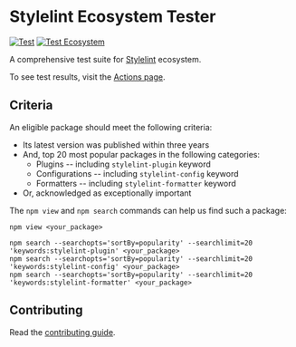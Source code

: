 # Stylelint Ecosystem Tester

[![Test](https://github.com/ybiquitous/stylelint-ecosystem-tester/actions/workflows/test.yml/badge.svg)](https://github.com/ybiquitous/stylelint-ecosystem-tester/actions/workflows/test.yml)
[![Test Ecosystem](https://github.com/ybiquitous/stylelint-ecosystem-tester/actions/workflows/test-ecosystem.yml/badge.svg)](https://github.com/ybiquitous/stylelint-ecosystem-tester/actions/workflows/test-ecosystem.yml)

A comprehensive test suite for [Stylelint](https://stylelint.io) ecosystem.

To see test results, visit the [Actions page](https://github.com/ybiquitous/stylelint-ecosystem-tester/actions/workflows/test-ecosystem.yml?query=branch%3Amain).

## Criteria

An eligible package should meet the following criteria:

- Its latest version was published within three years
- And, top 20 most popular packages in the following categories:
  - Plugins -- including `stylelint-plugin` keyword
  - Configurations -- including `stylelint-config` keyword
  - Formatters -- including `stylelint-formatter` keyword
- Or, acknowledged as exceptionally important

The `npm view` and `npm search` commands can help us find such a package:

```shell
npm view <your_package>

npm search --searchopts='sortBy=popularity' --searchlimit=20 'keywords:stylelint-plugin' <your_package>
npm search --searchopts='sortBy=popularity' --searchlimit=20 'keywords:stylelint-config' <your_package>
npm search --searchopts='sortBy=popularity' --searchlimit=20 'keywords:stylelint-formatter' <your_package>
```

## Contributing

Read the [contributing guide](CONTRIBUTING.md).
